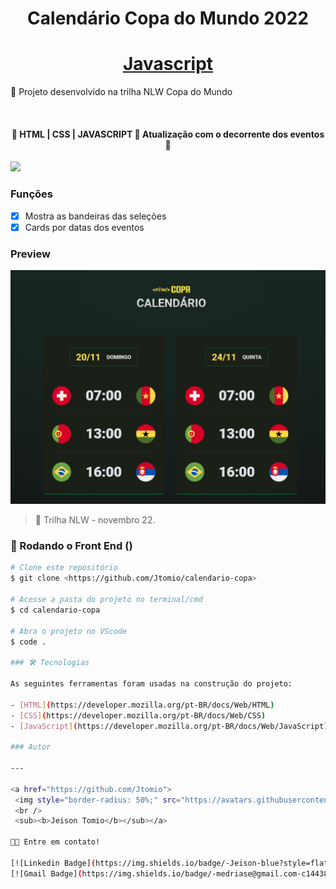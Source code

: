 <h1 align="center">Calendário Copa do Mundo 2022</h1>

<h1 align="center">
    <a href="https://developer.mozilla.org/pt-BR/docs/Web/JavaScript"> </> Javascript</a>
</h1>
<p>🚀 Projeto desenvolvido na trilha NLW Copa do Mundo</p>
<br>
<h4 align="center">
	🚧  HTML | CSS | JAVASCRIPT 🚀 Atualização com o decorrente dos eventos  🚧
</h4>
<img src="https://img.shields.io/badge/progress-68%25-brightgree" />
<br>

### Funções

- [x] Mostra as bandeiras das seleções
- [x] Cards por datas dos eventos

### Preview

![preview](./assets/preview.png)

> 📌 Trilha NLW - novembro 22.

### 🎲 Rodando o Front End ()

```bash
# Clone este repositório
$ git clone <https://github.com/Jtomio/calendario-copa>

# Acesse a pasta do projeto no terminal/cmd
$ cd calendario-copa

# Abra o projeto no VScode
$ code .

### 🛠 Tecnologias

As seguintes ferramentas foram usadas na construção do projeto:

- [HTML](https://developer.mozilla.org/pt-BR/docs/Web/HTML)
- [CSS](https://developer.mozilla.org/pt-BR/docs/Web/CSS)
- [JavaScript](https://developer.mozilla.org/pt-BR/docs/Web/JavaScript)

### Autor

---

<a href="https://github.com/Jtomio">
 <img style="border-radius: 50%;" src="https://avatars.githubusercontent.com/u/102593994?v=4" width="100px;" alt="img Jeison"/>
 <br />
 <sub><b>Jeison Tomio</b></sub></a>

👋🏽 Entre em contato!

[![Linkedin Badge](https://img.shields.io/badge/-Jeison-blue?style=flat-square&logo=Linkedin&logoColor=white&link=https://www.linkedin.com/in/jeison-tomio/)](https://www.linkedin.com/in/jeison-tomio/)
[![Gmail Badge](https://img.shields.io/badge/-medriase@gmail.com-c14438?style=flat-square&logo=Gmail&logoColor=white&link=mailto:medriase@gmail.com)](mailto:medriase@gmail.com)
```
